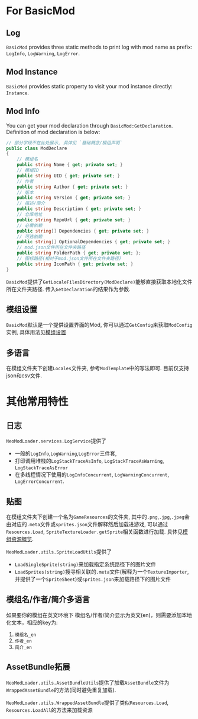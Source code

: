 # For BasicMod

## Log

`BasicMod` provides three static methods to print log with mod name as prefix: `LogInfo`, `LogWarning`, `LogError`.

## Mod Instance

`BasicMod` provides static property to visit your mod instance directly: `Instance`.

## Mod Info

You can get your mod declaration through `BasicMod:GetDeclaration`. Definition of mod declaration is below:

```csharp
// 部分字段不在此处展示, 具体见 `基础概念/模组声明`
public class ModDeclare
{
    // 模组名
    public string Name { get; private set; }
    // 模组ID
    public string UID { get; private set; }
    // 作者
    public string Author { get; private set; }
    // 版本
    public string Version { get; private set; }
    // 描述/简介
    public string Description { get; private set; }
    // 仓库地址
    public string RepoUrl { get; private set; }
    // 必需依赖
    public string[] Dependencies { get; private set; }
    // 可选依赖
    public string[] OptionalDependencies { get; private set; }
    // mod.json文件所在文件夹路径
    public string FolderPath { get; private set; };
    // 图标路径(相对于mod.json文件所在文件夹路径)
    public string IconPath { get; private set; }
}
```

`BasicMod`提供了`GetLocaleFilesDirectory(ModDeclare)`能够直接获取本地化文件所在文件夹路径. 传入`GetDeclaration`的结果作为参数.

## 模组设置

`BasicMod`默认是一个提供设置界面的Mod, 你可以通过`GetConfig`来获取`ModConfig`实例, 具体用法见[模组设置](../BasicConcept/ModConfiguration.md)

## 多语言

在模组文件夹下创建`Locales`文件夹, 参考`ModTemplate`中的写法即可. 目前仅支持json和csv文件.

# 其他常用特性

## 日志

`NeoModLoader.services.LogService`提供了

* 一般的`LogInfo`,`LogWarning`,`LogError`三件套,
* 打印调用堆栈的`LogStackTraceAsInfo`, `LogStackTraceAsWarning`, `LogStackTraceAsError`
* 在多线程情况下使用的`LogInfoConcurrent`, `LogWarningConcurrent`, `LogErrorConcurrent`.

## 贴图

在模组文件夹下创建一个名为`GameResources`的文件夹, 其中的`.png`,`.jpg`,`.jpeg`会由对应的`.meta`文件或`sprites.json`文件解释然后加载进游戏, 可以通过`Resources.Load`, `SpriteTextureLoader.getSprite`相关函数进行加载. 具体见[模组资源概览](../ModResources/Overview.md).

`NeoModLoader.utils.SpriteLoadUtils`提供了

* `LoadSingleSprite(string)`来加载指定系统路径下的图片文件
* `LoadSprites(string)`搜寻相关联的`.meta`文件(解释为一个`TextureImporter`, 并提供了一个`SpriteSheet`)或`sprites.json`来加载路径下的图片文件

## 模组名/作者/简介多语言

如果要你的模组在英文环境下 模组名/作者/简介显示为英文(en)，则需要添加本地化文本，相应的key为:

1. `模组名_en`
2. `作者_en`
3. `简介_en`

## AssetBundle拓展

`NeoModLoader.utils.AssetBundleUtils`提供了加载`AssetBundle`文件为`WrappedAssetBundle`的方法(同时避免重复加载).

`NeoModLoader.utils.WrappedAssetBundle`提供了类似`Resources.Load`, `Resources.LoadAll`的方法来加载资源